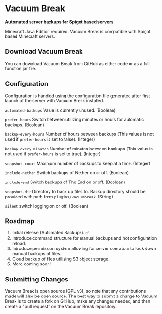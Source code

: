 <h1>Vacuum Break</h1>

**Automated server backups for Spigot based servers**

Minecraft Java Edition required. Vacuum Break is compatible with Spigot based Minecraft servers.

## Download Vacuum Break

You can download Vacuum Break from GitHub as either code or as a full function jar file.

## Configuration

Configuration is handled using the configuration file generated after first launch of the server with Vacuum Break installed.

```automated-backups```  Value is currently unused. (Boolean)

```prefer-hours```  Switch between utilizing minutes or hours for automatic backups. (Boolean)

```backup-every-hours```  Number of hours between backups (This values is not used if ```prefer-hours``` is set to false). (Integer)

```backup-every-minutes```  Number of minutes between backups (This value is not used if ```prefer-hours``` is set to true). (Integer)

```snapshot-count```  Maximum number of backups to keep at a time. (Integer)

```include-nether``` Switch backups of Nether on or off. (Boolean)

```include-end``` Switch backups of The End on or off. (Boolean)

```snapshot-dir``` Directory to back up files to. Backup directory should be provided with path from ```plugins/vacuumbreak```. (String)

```silent``` switch logging on or off. (Boolean)

## Roadmap

1. Initial release (Automated Backups). ✅
2. Introduce command structure for manual backups and hot configuration reload.
3. Introduce permission system allowing for server operators to lock down manual backups of files.
4. Cloud backup of files utilizing S3 object storage.
5. More coming soon!

## Submitting Changes

Vacuum Break is open source (GPL v3), so note that any contributions made will also be open source. 
The best way to submit a change to Vacuum Break is to create a fork on GitHub, make any changes needed, and then create a "pull request" on the Vacuum Break repository.